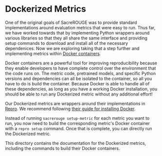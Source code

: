 # Dockerized Metrics
One of the original goals of SacreROUGE was to provide standard implementations around evaluation metrics that were easy to run.
Thus far, we have worked towards that by implementing Python wrappers around various libraries so that they all share the same interface and providing setup commands to download and install all of the necessary dependenices.
Now we are exploring taking that a step further and implementing metrics within [Docker containers](https://www.docker.com/).

Docker containers are a powerful tool for improving reproducibility because they enable developers to have complete control over the environment that the code runs on.
The metric code, pretrained models, and specific Python versions and dependencies can all be isolated to the container, so all you have to do is build the container.
Because Docker is able to handle all of these dependencies, as long as you have a working Docker installation, you should be able to run any Dockerized metric without any additional effort!

Our Dockerized metrics are wrappers around their implementations in [Repro](https://github.com/danieldeutsch/repro).
We recommend following [their guide for installing Docker](https://github.com/danieldeutsch/repro/blob/master/tutorials/docker.md).

Instead of running `sacrerouge setup-metric` for each metric you want to run, you now need to build the corresponding metric's Docker container with a `repro setup` command.
Once that is complete, you can directly run the Dockerized metric.

This directory contains the documentation for the Dockerized metrics, including the commands to build their Docker containers.